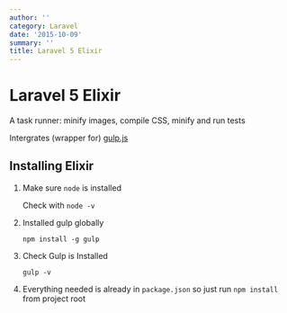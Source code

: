 ```yaml
---
author: ''
category: Laravel
date: '2015-10-09'
summary: ''
title: Laravel 5 Elixir
---
```

# Laravel 5 Elixir

A task runner: minify images, compile CSS, minify and run tests

Intergrates (wrapper for) [gulp.js](http://gulpjs.com/)

## Installing Elixir

1. Make sure `node` is installed

    Check with `node -v`

2. Installed gulp globally

    ```
    npm install -g gulp
    ```

3. Check Gulp is Installed

    ```
    gulp -v
    ```

4. Everything needed is already in `package.json` so just run `npm install` from project root
